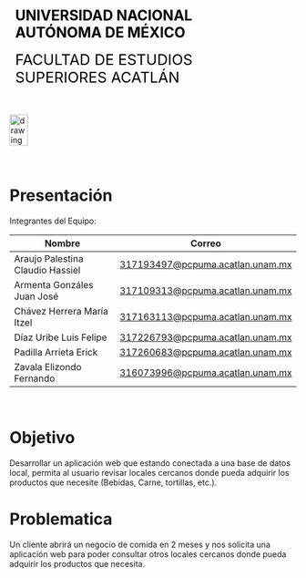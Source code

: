<div style="display: table;">
    <div style="width: 75%;float: left;margin: auto;padding: 50px 0px 50px 10px; float: left;">
        <span style="color: black;font-size: 25px;font-weight: bold;">UNIVERSIDAD NACIONAL AUTÓNOMA DE MÉXICO</span></br></br>
        <span style="color: black;font-size: 26px;">FACULTAD DE ESTUDIOS SUPERIORES ACATLÁN</span>
    </div>
    <img src="/archivos/index/fesa.png" alt="drawing" width="200" style="width: 25%;"/>
</div>

&nbsp;
# Presentación

Integrantes del Equipo:

| Nombre | Correo |
| --- | --- |
| Araujo Palestina Claudio Hassiel | 317193497@pcpuma.acatlan.unam.mx |
| Armenta Gonzáles Juan José | 317109313@pcpuma.acatlan.unam.mx |
| Chávez Herrera María Itzel | 317163113@pcpuma.acatlan.unam.mx |
| Díaz Uribe Luis Felipe  | 317226793@pcpuma.acatlan.unam.mx | 
| Padilla Arrieta Erick | 317260683@pcpuma.acatlan.unam.mx |
| Zavala Elizondo Fernando | 316073996@pcpuma.acatlan.unam.mx |

&nbsp;
# Objetivo
Desarrollar un aplicación web que estando conectada a una base de datos local, permita al usuario revisar locales cercanos donde pueda adquirir los productos que necesite (Bebidas, Carne, tortillas, etc.). 
&nbsp;
# Problematica
Un cliente abrirá un negocio de comida en 2 meses y nos solicita una aplicación web para poder consultar otros locales cercanos donde pueda adquirir los productos que necesita.    